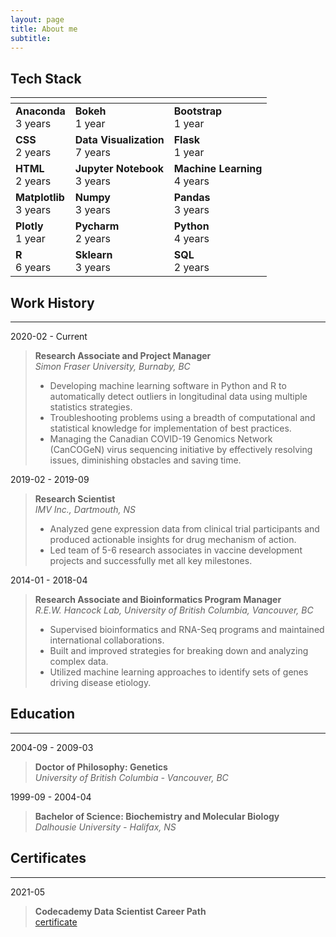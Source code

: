 ```yaml
---
layout: page
title: About me
subtitle: 
---
```


## Tech Stack

| <!-- -->    | <!-- -->    | <!-- -->    |
|-------------|-------------|-------------|
|**Anaconda** <br> 3 years|**Bokeh** <br> 1 year|**Bootstrap** <br> 1 year|
|**CSS** <br> 2 years|**Data Visualization** <br> 7 years|**Flask** <br> 1 year|
|**HTML** <br> 2 years|**Jupyter Notebook** <br> 3 years|**Machine Learning** <br> 4 years|
|**Matplotlib** <br> 3 years|**Numpy** <br> 3 years|**Pandas** <br> 3 years|
|**Plotly** <br> 1 year|**Pycharm** <br> 2 years|**Python** <br> 4 years|
|**R** <br> 6 years|**Sklearn** <br> 3 years|**SQL** <br> 2 years|

## Work History
---

2020-02 - Current
> **Research Associate and Project Manager** <br>
> *Simon Fraser University, Burnaby, BC*
> - Developing machine learning software in Python and R to automatically detect outliers in longitudinal data using multiple statistics strategies.
> - Troubleshooting problems using a breadth of computational and statistical knowledge for implementation of best practices.
> - Managing the Canadian COVID-19 Genomics Network (CanCOGeN) virus sequencing initiative by effectively resolving issues, diminishing obstacles and saving time.

2019-02 - 2019-09
> **Research Scientist** <br>
> *IMV Inc., Dartmouth, NS*
> - Analyzed gene expression data from clinical trial participants and produced actionable insights for drug mechanism of action.
> - Led team of 5-6 research associates in vaccine development projects and successfully met all key milestones.

2014-01 - 2018-04
> **Research Associate and Bioinformatics Program Manager** <br>
> *R.E.W. Hancock Lab, University of British Columbia, Vancouver, BC*
> - Supervised bioinformatics and RNA-Seq programs and maintained international collaborations.
> - Built and improved strategies for breaking down and analyzing complex data.
> - Utilized machine learning approaches to identify sets of genes driving disease etiology.

## Education
---
2004-09 - 2009-03
> **Doctor of Philosophy: Genetics** <br>
> *University of British Columbia - Vancouver, BC*

1999-09 - 2004-04
> **Bachelor of Science: Biochemistry and Molecular Biology** <br>
> *Dalhousie University - Halifax, NS*

## Certificates
---
2021-05
> **Codecademy Data Scientist Career Path** <br>
> [certificate](https://www.linkedin.com/redir/redirect?url=https%3A%2F%2Fwww%2Ecodecademy%2Ecom%2Fprofiles%2FmakemyDNA%2Fcertificates%2F5b520caa1d176d21f5a65a61&urlhash=Hv13&trk=public_profile-settings_see-credential)